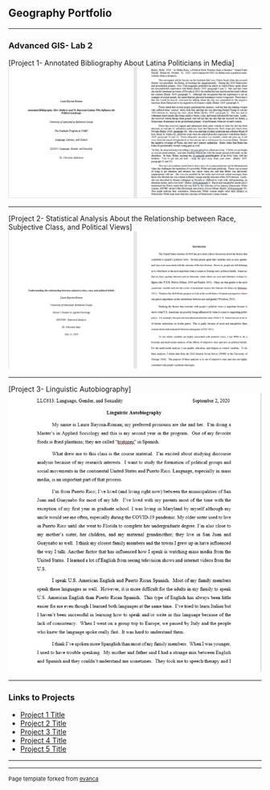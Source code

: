 ## Geography Portfolio

---

### Advanced GIS- Lab 2

[Project 1- Annotated  Bibliography About Latina Politicians in Media] 
 <img src="images/QGIS Class Lab 2 First Image.jpg?raw=true"/>

---
[Project 2- Statistical Analysis About the Relationship between Race, Subjective Class, and Political Views]
<img src="images/QGIS Lab 2 Second Image.jpg?raw=true"/>

---
[Project 3- Linguistic Autobiography]
<img src="images/QGIS Class Lab 3 Third Image.jpg?raw=true"/>


---

### Links to Projects

- [Project 1 Title](http://example.com/) 
- [Project 2 Title](http://example.com/)
- [Project 3 Title](http://example.com/)
- [Project 4 Title](http://example.com/)
- [Project 5 Title](http://example.com/)

---




---
<p style="font-size:11px">Page template forked from <a href="https://github.com/evanca/quick-portfolio">evanca</a></p>
<!-- Remove above link if you don't want to attibute -->
